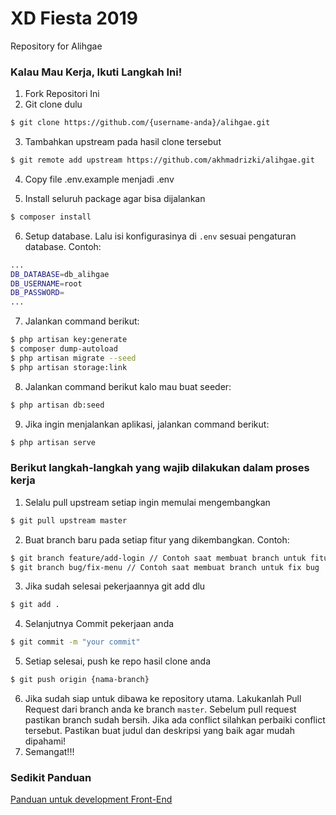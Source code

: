 # XD Fiesta 2019
Repository for Alihgae

### Kalau Mau Kerja, Ikuti Langkah Ini!
1. Fork Repositori Ini
2. Git clone dulu

```sh
$ git clone https://github.com/{username-anda}/alihgae.git
```

3. Tambahkan upstream pada hasil clone tersebut

```sh
$ git remote add upstream https://github.com/akhmadrizki/alihgae.git
```

4. Copy file .env.example menjadi .env

5. Install seluruh package agar bisa dijalankan

```sh
$ composer install
```

6. Setup database. Lalu isi konfigurasinya di `.env` sesuai pengaturan database. Contoh:

```sh
...
DB_DATABASE=db_alihgae
DB_USERNAME=root
DB_PASSWORD=
...
```

7. Jalankan command berikut:

```sh
$ php artisan key:generate
$ composer dump-autoload
$ php artisan migrate --seed
$ php artisan storage:link
```
8. Jalankan command berikut kalo mau buat seeder:
```sh
$ php artisan db:seed
```

9. Jika ingin menjalankan aplikasi, jalankan command berikut:

```sh
$ php artisan serve
```
### Berikut langkah-langkah yang wajib dilakukan dalam proses kerja

1. Selalu pull upstream setiap ingin memulai mengembangkan
```sh
$ git pull upstream master
```
2. Buat branch baru pada setiap fitur yang dikembangkan. Contoh:
```sh
$ git branch feature/add-login // Contoh saat membuat branch untuk fitur baru
$ git branch bug/fix-menu // Contoh saat membuat branch untuk fix bug
```
3. Jika sudah selesai pekerjaannya git add dlu
```sh
$ git add .
```
4. Selanjutnya Commit pekerjaan anda
```sh
$ git commit -m "your commit"
```
5. Setiap selesai, push ke repo hasil clone anda
```sh
$ git push origin {nama-branch}
```
6. Jika sudah siap untuk dibawa ke repository utama. Lakukanlah Pull Request dari branch anda ke branch `master`. Sebelum pull request pastikan branch sudah bersih. Jika ada conflict silahkan perbaiki conflict tersebut. Pastikan buat judul dan deskripsi yang baik agar mudah dipahami!
7. Semangat!!!

### Sedikit Panduan
[Panduan untuk development Front-End](https://github.com/akhmadrizki/alihgae/blob/master/resources/README.md)

